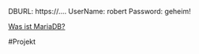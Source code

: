 DBURL: https://....
UserName: robert
Password: geheim!

[Was ist MariaDB?](https://mariadb.org/)

#Projekt 
